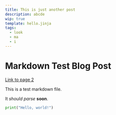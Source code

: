 ```yaml
---
title: This is just another post
description: abcde
wip: true
template: hello.jinja
tags:
  - look
  - ma
  - i
---
```


# Markdown Test Blog Post
[Link to page 2](/index)

This is a test markdown file.

It *should* _parse_ **soon**.

```python
print("Hello, world!")
```

